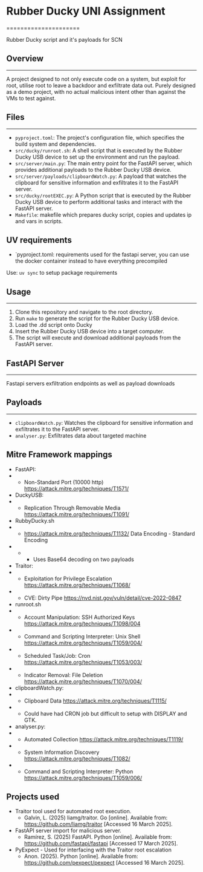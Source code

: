 



# Rubber Ducky UNI Assignment
=====================

Rubber Ducky script and it's payloads for SCN



## Overview
------------

A project designed to not only execute code on a system, but exploit for root, utilise root to leave a backdoor and exfiltrate data out. Purely designed as a demo project, with no actual malicious intent other than against the VMs to test against.

## Files
--------

* `pyproject.toml`: The project's configuration file, which specifies the build system and dependencies.
* `src/ducky/runroot.sh`: A shell script that is executed by the Rubber Ducky USB device to set up the environment and run the payload.
* `src/server/main.py`: The main entry point for the FastAPI server, which provides additional payloads to the Rubber Ducky USB device.
* `src/server/payloads/clipboardWatch.py`: A payload that watches the clipboard for sensitive information and exfiltrates it to the FastAPI server.
* `src/ducky/rootEXEC.py`: A Python script that is executed by the Rubber Ducky USB device to perform additional tasks and interact with the FastAPI server.
* `Makefile`: makefile which prepares ducky script, copies and updates ip and vars in scripts. 

## UV requirements
* `pyproject.toml: requirements used for the fastapi server, you can use the docker container instead to have everything precompiled

Use: ```uv sync``` to setup package requirements

## Usage
-----

1. Clone this repository and navigate to the root directory.
2. Run `make` to generate the script for the Rubber Ducky USB device.
3. Load the .dd script onto Ducky
4. Insert the Rubber Ducky USB device into a target computer.
5. The script will execute and download additional payloads from the FastAPI server.

## FastAPI Server
----------------

Fastapi servers exfiltration endpoints as well as payload downloads

## Payloads
------------

* `clipboardWatch.py`: Watches the clipboard for sensitive information and exfiltrates it to the FastAPI server.
* `analyser.py`: Exfiltrates data about targeted machine

## Mitre Framework mappings
- FastAPI:
- -  Non-Standard Port (10000 http) https://attack.mitre.org/techniques/T1571/
- DuckyUSB: 
- - Replication Through Removable Media https://attack.mitre.org/techniques/T1091/
- RubbyDucky.sh
- -  https://attack.mitre.org/techniques/T1132/  Data Encoding - Standard Encoding 
- - - Uses Base64 decoding on two payloads
- Traitor: 
- - Exploitation for Privilege Escalation https://attack.mitre.org/techniques/T1068/
- - CVE: Dirty Pipe https://nvd.nist.gov/vuln/detail/cve-2022-0847
- runroot.sh 
- - Account Manipulation: SSH Authorized Keys https://attack.mitre.org/techniques/T1098/004
- - Command and Scripting Interpreter: Unix Shell https://attack.mitre.org/techniques/T1059/004/
- - Scheduled Task/Job: Cron https://attack.mitre.org/techniques/T1053/003/
- - Indicator Removal: File Deletion https://attack.mitre.org/techniques/T1070/004/
- clipboardWatch.py:
- - Clipboard Data https://attack.mitre.org/techniques/T1115/
- - Could have had CRON job but difficult to setup with DISPLAY and GTK.
- analyser.py:
- - Automated Collection https://attack.mitre.org/techniques/T1119/
- - System Information Discovery https://attack.mitre.org/techniques/T1082/
- - Command and Scripting Interpreter: Python https://attack.mitre.org/techniques/T1059/006/

## Projects used

- Traitor tool used for automated root execution.
    - Galvin, L. (2025) liamg/traitor. Go [online]. Available from: https://github.com/liamg/traitor [Accessed 16 March 2025].
- FastAPI server import for malicious server.
    - Ramírez, S. (2025) FastAPI. Python [online]. Available from: https://github.com/fastapi/fastapi [Accessed 17 March 2025].
- PyExpect - Used for interfacing with the Traitor root escalation
    - Anon. (2025). Python [online]. Available from: https://github.com/pexpect/pexpect [Accessed 16 March 2025].

